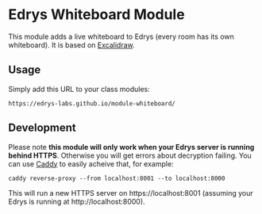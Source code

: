 # Edrys Whiteboard Module

This module adds a live whiteboard to Edrys (every room has its own whiteboard). It is based on [Excalidraw](https://excalidraw.com).
 
## Usage

Simply add this URL to your class modules:

```
https://edrys-labs.github.io/module-whiteboard/
```

## Development

Please note **this module will only work when your Edrys server is running behind HTTPS**. Otherwise you will get errors about decryption failing. You can use [Caddy](https://caddyserver.com/download) to easily acheive that, for example:

```
caddy reverse-proxy --from localhost:8001 --to localhost:8000
```

This will run a new HTTPS server on https://localhost:8001 (assuming your Edrys is running at http://localhost:8000).
